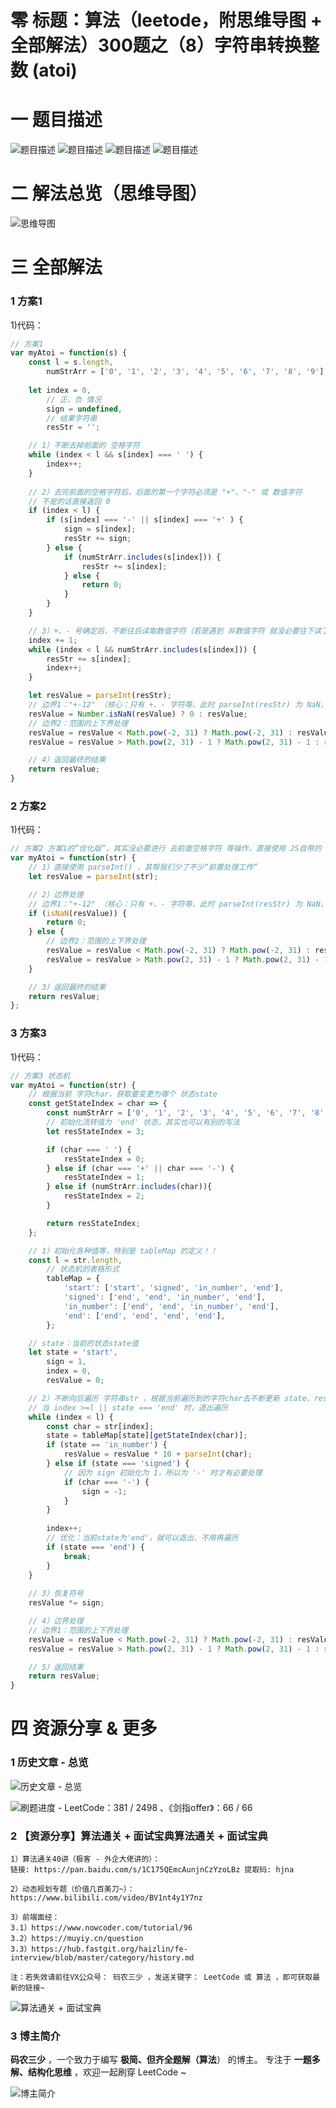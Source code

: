 # 零 标题：算法（leetode，附思维导图 + 全部解法）300题之（8）字符串转换整数 (atoi)

# 一 题目描述
![题目描述](https://cdn.jsdelivr.net/gh/CYBYOB/img/2021-8-7/1628328547351-image.png)
![题目描述](https://cdn.jsdelivr.net/gh/CYBYOB/img/2021-8-7/1628328635909-image.png)
![题目描述](https://cdn.jsdelivr.net/gh/CYBYOB/img/2021-8-7/1628328845731-image.png)
![题目描述](https://cdn.jsdelivr.net/gh/CYBYOB/img/2021-8-7/1628328966415-image.png)

# 二 解法总览（思维导图）
![思维导图](https://cdn.jsdelivr.net/gh/CYBYOB/img/2021-8-8/1628408331011-%E7%AE%97%E6%B3%95%EF%BC%88leetode%EF%BC%8C%E9%99%84%E6%80%9D%E7%BB%B4%E5%AF%BC%E5%9B%BE%20+%20%E5%85%A8%E9%83%A8%E8%A7%A3%E6%B3%95%EF%BC%89300%E9%A2%98%E4%B9%8B%EF%BC%888%EF%BC%89%E5%AD%97%E7%AC%A6%E4%B8%B2%E8%BD%AC%E6%8D%A2%E6%95%B4%E6%95%B0%20(atoi).png)


# 三 全部解法
### 1 方案1
1)代码：
```js
// 方案1 
var myAtoi = function(s) {
    const l = s.length,
        numStrArr = ['0', '1', '2', '3', '4', '5', '6', '7', '8', '9'];
    
    let index = 0,
        // 正、负 情况
        sign = undefined,
        // 结果字符串
        resStr = '';

    // 1）不断去掉前面的 空格字符
    while (index < l && s[index] === ' ') {
        index++;
    }
    
    // 2）去完前面的空格字符后，后面的第一个字符必须是 "+"、"-" 或 数值字符
    // 不是的话直接返回 0 
    if (index < l) {
        if (s[index] === '-' || s[index] === '+' ) {
            sign = s[index];
            resStr += sign;
        } else {
            if (numStrArr.includes(s[index])) {
                resStr += s[index];
            } else {
                return 0;
            }
        }
    }

    // 3）+、- 号确定后，不断往后读取数值字符（若是遇到 非数值字符 就没必要往下读了） 并 不断存入resStr
    index += 1;
    while (index < l && numStrArr.includes(s[index])) {
        resStr += s[index];
        index++;
    }

    let resValue = parseInt(resStr);
    // 边界1："+-12" （核心：只有 +、- 字符等，此时 parseInt(resStr) 为 NaN，即Not A Number）
    resValue = Number.isNaN(resValue) ? 0 : resValue;
    // 边界2：范围的上下界处理
    resValue = resValue < Math.pow(-2, 31) ? Math.pow(-2, 31) : resValue;
    resValue = resValue > Math.pow(2, 31) - 1 ? Math.pow(2, 31) - 1 : resValue;

    // 4）返回最终的结果
    return resValue;
}
```

### 2 方案2
1)代码：
```js
// 方案2 方案1的”优化版“，其实没必要进行 去前面空格字符 等操作，直接使用 JS自带的 parseInt()
var myAtoi = function(str) {
    // 1）直接使用 parseInt() ，其帮我们少了不少“前置处理工作”
    let resValue = parseInt(str);

    // 2）边界处理
    // 边界1："+-12" （核心：只有 +、- 字符等，此时 parseInt(resStr) 为 NaN，即Not A Number）
    if (isNaN(resValue)) {
        return 0;
    } else {
        // 边界2：范围的上下界处理
        resValue = resValue < Math.pow(-2, 31) ? Math.pow(-2, 31) : resValue;
        resValue = resValue > Math.pow(2, 31) - 1 ? Math.pow(2, 31) - 1 : resValue;
    }

    // 3）返回最终的结果
    return resValue;
};
```

### 3 方案3
1)代码：
```js
// 方案3 状态机
var myAtoi = function(str) {
    // 根据当前 字符char，获取要变更为哪个 状态state
    const getStateIndex = char => {
        const numStrArr = ['0', '1', '2', '3', '4', '5', '6', '7', '8', '9'];
        // 初始化流转值为 'end' 状态，其实也可以有别的写法
        let resStateIndex = 3;

        if (char === ' ') {
            resStateIndex = 0;
        } else if (char === '+' || char === '-') {
            resStateIndex = 1;
        } else if (numStrArr.includes(char)){
            resStateIndex = 2;
        }

        return resStateIndex;
    };

    // 1）初始化各种值等，特别是 tableMap 的定义！！
    const l = str.length,
        // 状态机的表格形式
        tableMap = {
            'start': ['start', 'signed', 'in_number', 'end'],
            'signed': ['end', 'end', 'in_number', 'end'],
            'in_number': ['end', 'end', 'in_number', 'end'],
            'end': ['end', 'end', 'end', 'end'],
        };

    // state：当前的状态state值
    let state = 'start',
        sign = 1,
        index = 0,
        resValue = 0;

    // 2）不断向后遍历 字符串str ，根据当前遍历到的字符char去不断更新 state、resValue、sign 等值，
    // 当 index >=l || state === 'end' 时，退出遍历
    while (index < l) {
        const char = str[index];
        state = tableMap[state][getStateIndex(char)];
        if (state == 'in_number') {
            resValue = resValue * 10 + parseInt(char);
        } else if (state === 'signed') {
            // 因为 sign 初始化为 1，所以为 '-' 时才有必要处理
            if (char === '-') {
                sign = -1;
            }
        }
        
        index++;
        // 优化：当前state为'end'，就可以退出、不用再遍历
        if (state === 'end') {
            break;
        }
    }
    
    // 3）恢复符号
    resValue *= sign;

    // 4）边界处理
    // 边界1：范围的上下界处理
    resValue = resValue < Math.pow(-2, 31) ? Math.pow(-2, 31) : resValue;
    resValue = resValue > Math.pow(2, 31) - 1 ? Math.pow(2, 31) - 1 : resValue;

    // 5）返回结果
    return resValue;
}
```

# 四 资源分享 & 更多
### 1 历史文章 - 总览
![历史文章 - 总览](https://files.mdnice.com/user/6999/7b92db4c-d5d3-4558-8003-284d3e24b86b.png)

![刷题进度 - LeetCode：381 / 2498 、《剑指offer》：66 / 66 ](https://files.mdnice.com/user/6999/aa583ce2-ca99-44eb-ab95-81c1d3a37eed.png)

### 2 【资源分享】算法通关 + 面试宝典算法通关 + 面试宝典
```
1）算法通关40讲（极客 - 外企大佬讲的）：
链接: https://pan.baidu.com/s/1C175QEmcAunjnCzYzoLBz 提取码: hjna

2）动态规划专题（价值几百美刀~）：https://www.bilibili.com/video/BV1nt4y1Y7nz

3）前端面经：
3.1）https://www.nowcoder.com/tutorial/96
3.2）https://muyiy.cn/question
3.3）https://hub.fastgit.org/haizlin/fe-interview/blob/master/category/history.md

注：若失效请前往VX公众号： 码农三少 ，发送关键字： LeetCode 或 算法 ，即可获取最新的链接~
```

![算法通关 + 面试宝典](https://files.mdnice.com/user/6999/624dbb9c-9ead-4e64-a840-0c52c40c1856.jpg)

### 3 博主简介
**码农三少** ，一个致力于编写 **极简、但齐全题解（算法**） 的博主。
专注于 **一题多解、结构化思维** ，欢迎一起刷穿 LeetCode ~

![博主简介](https://files.mdnice.com/user/6999/0b3d3906-d883-43be-b243-5e08ea066aac.png)